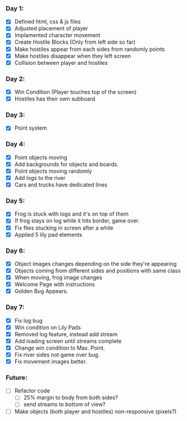 ### Day 1:

- [x] Defined html, css & js files
- [x] Adjusted placement of player
- [x] Implamented character movement
- [x] Create Hostile Blocks (Only from left side so far)
- [x] Make hostiles appear from each sides from randomly points
- [x] Make hostiles disappear when they left screen
- [x] Collision between player and hostiles

### Day 2:

- [x] Win Condition (Player touches top of the screen)
- [x] Hostiles has their own subboard

### Day 3:

- [x] Point system

### Day 4:

- [x] Point objects moving
- [x] Add backgrounds for objects and boards.
- [x] Point objects moving randomly
- [x] Add logs to the river
- [x] Cars and trucks have dedicated lines

### Day 5:

- [x] Frog is stuck with logs and it's on top of them
- [x] If frog stays on log while it hits border, game over.
- [x] Fix flies stucking in screen after a while
- [x] Applied 5 lily pad elements

### Day 6:

- [x] Object images changes depending on the side they're appearing
- [x] Objects coming from different sides and positions with same class
- [x] When moving, frog image changes
- [x] Welcome Page with instructions
- [x] Golden Bug Appears.

### Day 7:

- [x] Fix log bug
- [x] Win condition on Lily Pads
- [x] Removed log feature, instead add stream
- [x] Add loading screen until streams complete
- [x] Change win condition to Max. Point.
- [x] Fix river sides not game over bug.
- [x] Fix movement images better.

### Future:

- [ ] Refactor code
  - [ ] 25% margin to body from both sides?
  - [ ] send streams to bottom of view?
- [ ] Make objects (both player and hostiles) non-responsive (pixels?)
